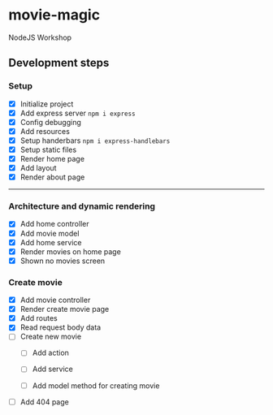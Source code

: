 # movie-magic
NodeJS Workshop

## Development steps

### Setup
- [x] Initialize project
- [x] Add express server `npm i express`
- [x] Config debugging
- [x] Add resources
- [x] Setup handerbars `npm i express-handlebars`
- [x] Setup static files
- [x] Render home page
- [x] Add layout
- [x] Render about page
---
### Architecture and dynamic rendering
- [x] Add home controller
- [x] Add movie model
- [x] Add home service
- [x] Render movies on home page
- [x] Shown no movies screen
### Create movie
- [x] Add movie controller
- [x] Render create movie page
- [x] Add routes
- [x] Read request body data
- [ ] Create new movie
  - [ ] Add action
  - [ ] Add service
  - [ ] Add model method for creating movie


- [ ] Add 404 page
